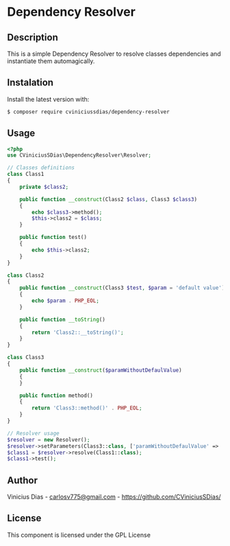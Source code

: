 # Dependency Resolver

## Description

This is a simple Dependency Resolver to resolve classes dependencies and instantiate
them automagically.

## Instalation

Install the latest version with:

```bash
$ composer require cviniciussdias/dependency-resolver
```

## Usage

```php
<?php
use CViniciusSDias\DependencyResolver\Resolver;

// Classes definitions
class Class1
{
    private $class2;

    public function __construct(Class2 $class, Class3 $class3)
    {
        echo $class3->method();
        $this->class2 = $class;
    }

    public function test()
    {
        echo $this->class2;
    }
}

class Class2
{
    public function __construct(Class3 $test, $param = 'default value')
    {
        echo $param . PHP_EOL;
    }

    public function __toString()
    {
        return 'Class2::__toString()';
    }
}

class Class3
{
    public function __construct($paramWithoutDefaulValue)
    {
    }

    public function method()
    {
        return 'Class3::method()' . PHP_EOL;
    }
}

// Resolver usage
$resolver = new Resolver();
$resolver->setParameters(Class3::class, ['paramWithoutDefaulValue' => 'manual value']);
$class1 = $resolver->resolve(Class1::class);
$class1->test();

```

## Author
Vinicius Dias - carlosv775@gmail.com - https://github.com/CViniciusSDias/

## License
This component is licensed under the GPL License